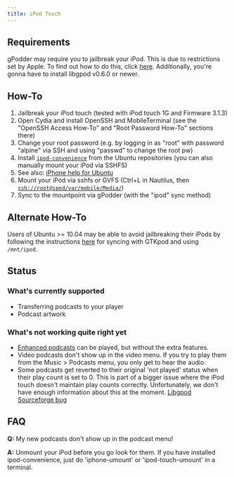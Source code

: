 ```yaml
---
title: iPod Touch
---
```


Requirements
------------

gPodder may require you to jailbreak your iPod. This is due to restrictions set by Apple. To find out how to do this, click [here](https://help.ubuntu.com/community/PortableDevices/iPhone). Additionally, you're gonna have to install libgpod v0.6.0 or newer.

How-To
------

1.  Jailbreak your iPod touch (tested with iPod touch 1G and Firmware 3.1.3)
2.  Open Cydia and install OpenSSH and MobileTerminal (see the "OpenSSH Access How-To" and "Root Password How-To" sections there)
3.  Change your root password (e.g. by logging in as "root" with password "alpine" via SSH and using "passwd" to change the root pw)
4.  Install [`ipod-convenience`](https://launchpad.net/ipod-convenience) from the Ubuntu repositories (you can also manually mount your iPod via SSHFS)
5.  See also: [iPhone help for Ubuntu](https://help.ubuntu.com/community/PortableDevices/iPhone)
6.  Mount your iPod via sshfs or GVFS (Ctrl+L in Nautilus, then [`ssh://root@ipod/var/mobile/Media/`](ssh://root@ipod/var/mobile/Media/))
7.  Sync to the mountpoint via gPodder (with the "ipod" sync method)

Alternate How-To
----------------

Users of Ubuntu &gt;= 10.04 may be able to avoid jailbreaking their iPods by following the instructions [here](https://help.ubuntu.com/community/PortableDevices/iPhone#Syncing%20with%20GTKpod) for syncing with GTKpod and using `/mnt/ipod`.

Status
------

### What's currently supported

-   Transferring podcasts to your player
-   Podcast artwork

### What's not working quite right yet

-   [Enhanced podcasts](http://en.wikipedia.org/wiki/Enhanced%20podcast) can be played, but without the extra features.
-   Video podcasts don't show up in the video menu. If you try to play them from the Music &gt; Podcasts menu, you only get to hear the audio.
-   Some podcasts get reverted to their original 'not played' status when their play count is set to 0. This is part of a bigger issue where the iPod touch doesn't maintain play counts correctly. Unfortunately, we don't have enough information about this at the moment. [Libgpod Sourceforge bug](https://sourceforge.net/tracker/index.php?func=detail&aid=1895418&group_id=67873&atid=519273)

FAQ
---

**Q:** My new podcasts don't show up in the podcast menu!

**A:** Unmount your iPod before you go look for them. If you have installed ipod-convenience, just do 'iphone-umount' or 'ipod-touch-umount' in a terminal.
